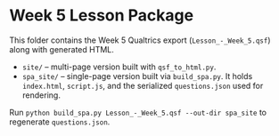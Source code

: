 # Week 5 Lesson Package

This folder contains the Week 5 Qualtrics export (`Lesson_-_Week_5.qsf`) along with generated HTML.

* `site/` – multi-page version built with `qsf_to_html.py`.
* `spa_site/` – single-page version built via `build_spa.py`. It holds `index.html`, `script.js`, and the serialized `questions.json` used for rendering.

Run `python build_spa.py Lesson_-_Week_5.qsf --out-dir spa_site` to regenerate `questions.json`.

